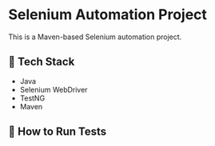 # Selenium Automation Project

This is a Maven-based Selenium automation project.

## 📌 Tech Stack
- Java
- Selenium WebDriver
- TestNG
- Maven

## 🚀 How to Run Tests
